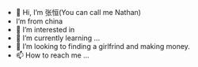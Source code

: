- 👋 Hi, I’m 张恒(You can call me Nathan) 
-  I’m from china 
- 👀 I’m interested in 
- 🌱 I’m currently learning ...
- 💞️ I’m looking to finding a girlfrind and making money.
- 📫 How to reach me ...

<!---
Nathanszhang/Nathanszhang is a ✨ special ✨ repository because its `README.md` (this file) appears on your GitHub profile.
You can click the Preview link to take a look at your changes.
--->
